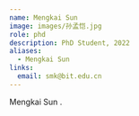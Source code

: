 ```yaml
---
name: Mengkai Sun
image: images/孙孟恺.jpg
role: phd
description: PhD Student, 2022
aliases:
  - Mengkai Sun
links:
  email: smk@bit.edu.cn
---
```


Mengkai Sun .